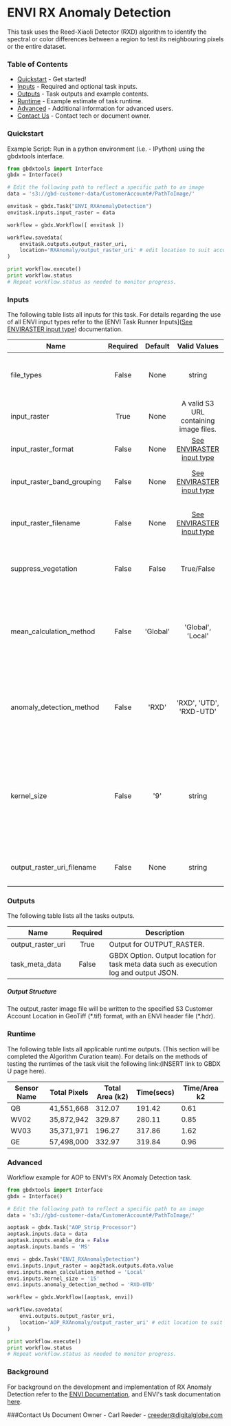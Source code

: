 # ENVI RX Anomaly Detection 

This task uses the Reed-Xiaoli Detector (RXD) algorithm to identify the spectral or color differences between a region to test its neighbouring pixels or the entire dataset.

### Table of Contents

- [Quickstart](#quickstart) - Get started!
- [Inputs](#inputs) - Required and optional task inputs.
- [Outputs](#outputs) - Task outputs and example contents.
- [Runtime](#runtime) - Example estimate of task runtime.
- [Advanced](#advanced) - Additional information for advanced users.
- [Contact Us](#contact-us) - Contact tech or document owner.

### Quickstart

Example Script: Run in a python environment (i.e. - IPython) using the gbdxtools interface.

```python
from gbdxtools import Interface
gbdx = Interface()

# Edit the following path to reflect a specific path to an image
data = 's3://gbd-customer-data/CustomerAccount#/PathToImage/'

envitask = gbdx.Task("ENVI_RXAnomalyDetection")
envitask.inputs.input_raster = data

workflow = gbdx.Workflow([ envitask ])

workflow.savedata(
    envitask.outputs.output_raster_uri, 
    location='RXAnomaly/output_raster_uri' # edit location to suit account
)

print workflow.execute()
print workflow.status
# Repeat workflow.status as needed to monitor progress.
```

### Inputs
The following table lists all inputs for this task. For details regarding the use of all ENVI input types refer to the [ENVI Task Runner Inputs]([See ENVIRASTER input type](https://github.com/TDG-Platform/docs/blob/master/ENVI_Task_Runner_Inputs.md)) documentation.

| Name                       | Required | Default  |               Valid Values               | Description                              |
| -------------------------- | :------: | :------: | :--------------------------------------: | ---------------------------------------- |
| file_types                 |  False   |   None   |                  string                  | GBDX Option. Comma separated list of permitted file type extensions. Use this to filter input files -- Value Type: STRING |
| input_raster               |   True   |   None   |  A valid S3 URL containing image files.  | Specify a raster from which to run the task. -- Value Type: ENVIRASTER |
| input_raster_format        |  False   |   None   | [See ENVIRASTER input type](https://github.com/TDG-Platform/docs/blob/master/ENVI_Task_Runner_Inputs.md) | Provide the format of the image, for example: landsat-8. -- Value Type: STRING |
| input_raster_band_grouping |  False   |   None   | [See ENVIRASTER input type](https://github.com/TDG-Platform/docs/blob/master/ENVI_Task_Runner_Inputs.md) | Provide the name of the band grouping to be used in the task, ie - panchromatic. -- Value Type: STRING |
| input_raster_filename      |  False   |   None   | [See ENVIRASTER input type](https://github.com/TDG-Platform/docs/blob/master/ENVI_Task_Runner_Inputs.md) | Provide the explicit relative raster filename that ENVI will open. This overrides any file lookup in the task runner. -- Value Type: STRING |
| suppress_vegetation        |  False   |  False   |                True/False                | Set this property to true to suppress vegetation anomalies in the RXD results. The options are true or false (default). -- Value Type: BOOL |
| mean_calculation_method    |  False   | 'Global' |            'Global', 'Local'             | Specify one of the values from the CHOICE_LIST, indicating which mean calculation method to use.  Global: Derive the mean spectrum from the full dataset, Local: Derive the mean spectrum from the KERNEL_SIZE around a given pixel.  -- Value Type: STRING |
| anomaly_detection_method   |  False   |  'RXD'   |         'RXD', 'UTD', 'RXD-UTD'          | Specify one of the values from the CHOICE_LIST, indicating which method to use. RXD: Standard RXD algorithm, UTD: Uniform Target Detector algorithm, RXD-UTD: Hybrid of the RXD and UTD algorithms. -- Value Type: STRING |
| kernel_size                |  False   |   '9'    |                  string                  | Specify the kernel size in pixels, around a given pixel that will be used to create a mean spectrum.  Use an odd number. The minimum value is 3, and the maximum value is (number of columns - 1) less than (number of rows - 1).  Specify KERNEL_SIZE only when using the 'Local' option for MEAN_CALCULATION_METHOD. -- Value Type: UINT |
| output_raster_uri_filename |  False   |   None   |                  string                  | Specify a string with the fully-qualified path and filename for OUTPUT_RASTER. -- Value Type: STRING |

### 


### Outputs

The following table lists all the tasks outputs.

| Name              | Required | Description                              |
| ----------------- | :------: | ---------------------------------------- |
| output_raster_uri |   True   | Output for OUTPUT_RASTER.                |
| task_meta_data    |  False   | GBDX Option. Output location for task meta data such as execution log and output JSON. |

##### Output Structure

The output_raster image file will be written to the specified S3 Customer Account Location in GeoTiff (\*.tif) format, with an ENVI header file (\*.hdr).



### Runtime

The following table lists all applicable runtime outputs. (This section will be completed the Algorithm Curation team). For details on the methods of testing the runtimes of the task visit the following link:(INSERT link to GBDX U page here).

| Sensor Name | Total Pixels | Total Area (k2) | Time(secs) | Time/Area k2 |
| ----------- | :----------: | --------------- | ---------- | ------------ |
| QB          |  41,551,668  | 312.07          | 191.42     | 0.61         |
| WV02        |  35,872,942  | 329.87          | 280.11     | 0.85         |
| WV03        |  35,371,971  | 196.27          | 317.86     | 1.62         |
| GE          |  57,498,000  | 332.97          | 319.84     | 0.96         |

### 

### Advanced

Workflow example for AOP to ENVI's RX Anomaly Detection task.

```python
from gbdxtools import Interface
gbdx = Interface()

# Edit the following path to reflect a specific path to an image
data = 's3://gbd-customer-data/CustomerAccount#/PathToImage/'

aoptask = gbdx.Task("AOP_Strip_Processor") 
aoptask.inputs.data = data
aoptask.inputs.enable_dra = False
aoptask.inputs.bands = 'MS'

envi = gbdx.Task("ENVI_RXAnomalyDetection")
envi.inputs.input_raster = aop2task.outputs.data.value
envi.inputs.mean_calculation_method = 'Local'
envi.inputs.kernel_size = '15'
envi.inputs.anomaly_detection_method = 'RXD-UTD'

workflow = gbdx.Workflow([aoptask, envi])

workflow.savedata(
    envi.outputs.output_raster_uri,
    location='AOP_RXAnomaly/output_raster_uri' # edit location to suit account
)

print workflow.execute()
print workflow.status
# Repeat workflow.status as needed to monitor progress.
```



### Background


For background on the development and implementation of RX Anomaly Detection refer to the [ENVI Documentation](https://www.harrisgeospatial.com/docs/rxanomalydetection.html), and ENVI's task documentation [here](https://www.harrisgeospatial.com/docs/ENVIRXAnomalyDetectionTask.html).

###Contact Us
Document Owner - Carl Reeder - creeder@digitalglobe.com
